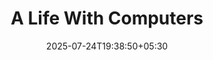 ---
date: '2025-07-24T19:38:50+05:30'
draft: true
title: 'A Life With Computers'
tags:
  - "housekeeping"
---